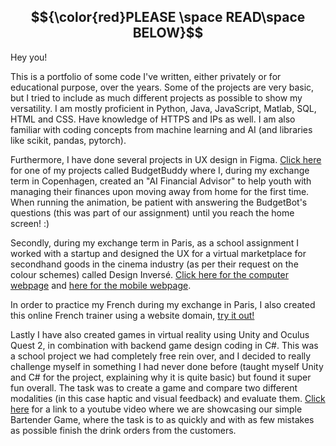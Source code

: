 ## $${\color{red}PLEASE \space READ\space BELOW}$$

Hey you!

This is a portfolio of some code I've written, either privately or for educational purpose, over the years. Some of the projects are very basic, but I tried to include as much different projects as possible to show my versatility. I am mostly proficient in Python, Java, JavaScript, Matlab, SQL, HTML and CSS. Have knowledge of HTTPS and IPs as well. I am also familiar with coding concepts from machine learning and AI (and libraries like scikit, pandas, pytorch).

Furthermore, I have done several projects in UX design in Figma. [Click here](https://www.figma.com/proto/h8rYvxVRC3jPVPWL5lxbEY/Final-Project-(Finance)?node-id=1060-3891&starting-point-node-id=1060%3A3880) for one of my projects called BudgetBuddy where I, during my exchange term in Copenhagen, created an "AI Financial Advisor" to help youth with managing their finances upon moving away from home for the first time. When running the animation, be patient with answering the BudgetBot's questions (this was part of our assignment) until you reach the home screen! :) 

Secondly, during my exchange term in Paris, as a school assignment I worked with a startup and designed the UX for a virtual marketplace for secondhand goods in the cinema industry (as per their request on the colour schemes) called Design Inversé. [Click here for the computer webpage](https://www.figma.com/proto/zKC1SaWfmuWTHxXKZ0RlWh/Vertical-Marketplace--First-Draft?node-id=1215-10643&p=f&t=gBUWyzNU9cAeFQfr-0&scaling=scale-down&content-scaling=fixed&page-id=1%3A3360&starting-point-node-id=1215%3A10643) and [here for the mobile webpage](https://www.figma.com/proto/zKC1SaWfmuWTHxXKZ0RlWh/Vertical-Marketplace--First-Draft?node-id=950-6266&t=gBUWyzNU9cAeFQfr-0&scaling=scale-down&content-scaling=fixed&page-id=169%3A1317&starting-point-node-id=950%3A6266&show-proto-sidebar=1).

In order to practice my French during my exchange in Paris, I also created this online French trainer using a website domain, [try it out!](https://salut-francais.bond)

Lastly I have also created games in virtual reality using Unity and Oculus Quest 2, in combination with backend game design coding in C#. This was a school project we had completely free rein over, and I decided to really challenge myself in something I had never done before (taught myself Unity and C# for the project, explaining why it is quite basic) but found it super fun overall. The task was to create a game and compare two different modalities (in this case haptic and visual feedback) and evaluate them. [Click here](https://youtube.com/shorts/GEtwTgkdaXs) for a link to a youtube video where we are showcasing our simple Bartender Game, where the task is to as quickly and with as few mistakes as possible finish the drink orders from the customers.
